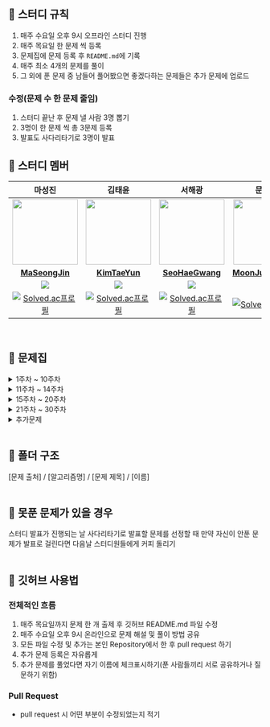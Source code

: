 ## 📘 스터디 규칙
1. 매주 수요일 오후 9시 오프라인 스터디 진행
2. 매주 목요일 한 문제 씩 등록
3. 문제집에 문제 등록 후 `README.md`에 기록
4. 매주 최소 4개의 문제를 풀이
5. 그 외에 푼 문제 중 남들어 풀어봤으면 좋겠다하는 문제들은 추가 문제에 업로드

### 수정(문제 수 한 문제 줄임)
1. 스터디 끝난 후 문제 낼 사람 3명 뽑기
2. 3명이 한 문제 씩 총 3문제 등록
3. 발표도 사다리타기로 3명이 발표

## 📘 스터디 멤버

|마성진|김태윤|서해광|문준형|
|:--:|:--:|:--:|:--:|
|<a href="https://github.com/MaSeongJin"><img src="https://avatars.githubusercontent.com/MaSeongJin" width="130px;" alt=""></a>|<a href="https://github.com/tykim97"><img src="https://avatars.githubusercontent.com/tykim97" width="130px;" alt=""></a>|<a href="https://github.com/hks0704"><img src="https://avatars.githubusercontent.com/hks0704" width="130px;" alt=""></a>|<a href="https://github.com/NoRuTnT"><img src="https://avatars.githubusercontent.com/NoRuTnT" width="130px;" alt=""></a>|
|<a href="https://github.com/MaSeongJin"><b>MaSeongJin</b></a>|<a href="https://github.com/tykim97"><b>KimTaeYun</b></a>|<a href="https://github.com/hks0704"><b>SeoHaeGwang</b></a>|<a href="https://github.com/NoRuTnT"><b>MoonJunHyeong</b></a>|
|<img src="https://img.shields.io/badge/Java-007396.svg?&style=for-the-badge&logo=Java&logoColor=white">|<img src="https://img.shields.io/badge/Java-007396.svg?&style=for-the-badge&logo=Java&logoColor=white">|<img src="https://img.shields.io/badge/Java-007396.svg?&style=for-the-badge&logo=Java&logoColor=white">|<img src="https://img.shields.io/badge/Java-007396.svg?&style=for-the-badge&logo=Java&logoColor=white">|
|[![Solved.ac프로필](http://mazassumnida.wtf/api/mini/generate_badge?boj=making1104)](https://solved.ac/making1104)|[![Solved.ac프로필](http://mazassumnida.wtf/api/mini/generate_badge?boj=whddn0426)](https://solved.ac/whddn0426)|[![Solved.ac프로필](http://mazassumnida.wtf/api/mini/generate_badge?boj=blackmary)](https://solved.ac/blackmary)|[![Solved.ac프로필](http://mazassumnida.wtf/api/mini/generate_badge?boj=moonabcd)](https://solved.ac/moonabcd)|


<br/>

## 📘 문제집
<details>
<summary>1주차 ~ 10주차</summary>
<br>
  
||날짜|출처|문제1|문제2|문제3|문제4|
|--|--|--|--|--|--|--|
|**1주차**|08.30. ~ 09.06.|백준|[연구소](https://www.acmicpc.net/problem/14502)|[행렬 제곱](https://www.acmicpc.net/problem/10830)|[직각삼각형](https://www.acmicpc.net/problem/1711)|[숨바꼭질 2](https://www.acmicpc.net/problem/12851)|
|**2주차**|09.07. ~ 09.13.|백준|[치킨 배달](https://www.acmicpc.net/problem/15686)|[너 봄에는 캡사이신이 맛있단다](https://www.acmicpc.net/problem/15824)|[가운데를 말해요](https://www.acmicpc.net/problem/1655)|[테트로미노](https://www.acmicpc.net/problem/14500)|
|**3주차**|09.14. ~ 09.20.|백준|[전깃줄](https://www.acmicpc.net/problem/2565)|[감시](https://www.acmicpc.net/problem/15683)|[캐슬 디펜스](https://www.acmicpc.net/problem/17135)|[녹색 옷 입은 애가 젤다지?](https://www.acmicpc.net/problem/4485)|
|**4주차**|09.21. ~ 09.27.|백준|[아기 상어](https://www.acmicpc.net/problem/16236)|[가장 긴 증가하는 부분 수열 2](https://www.acmicpc.net/problem/12015)|[파이프 옮기기 1](https://www.acmicpc.net/problem/17070)|[괄호 추가하기](https://www.acmicpc.net/problem/16637)|
|**5주차**|10.05. ~ 10.11.|백준|[내리막 길](https://www.acmicpc.net/problem/1520)|[주사위 쌓기](https://www.acmicpc.net/problem/2116)|[움직이는 미로 탈출](https://www.acmicpc.net/problem/16954)|[소수의 연속합](https://www.acmicpc.net/problem/1644)|
|**6주차**|10.12. ~ 10.18.|백준|[여행 가자](https://www.acmicpc.net/problem/1976)|[벽 부수고 이동하기](https://www.acmicpc.net/problem/2206)|[미세먼지 안녕!](https://www.acmicpc.net/problem/17144)|[ACM Craft](https://www.acmicpc.net/problem/1005)|
|**7주차**|10.19. ~ 10.25.|백준|[문자열 폭발](https://www.acmicpc.net/problem/9935)|[줄 세우기](https://www.acmicpc.net/problem/2252)|[스티커 붙이기](https://www.acmicpc.net/problem/18808)|[제곱ㄴㄴ수](https://www.acmicpc.net/problem/1016)|
|**8주차**|10.26. ~ 11.01.|백준|[구슬 탈출2](https://www.acmicpc.net/problem/13460)|[암호코드](https://www.acmicpc.net/problem/2011)|[도시 분할 계획](https://www.acmicpc.net/problem/1647)|[트리의 지름](https://www.acmicpc.net/problem/1967)|
|**9주차**|11.02. ~ 11.08.|백준|[보석 도둑](https://www.acmicpc.net/problem/1202)|[전화번호 목록](https://www.acmicpc.net/problem/5052)|[Fly me to the Alpha Centauri](https://www.acmicpc.net/problem/1011)|[철도 공사](https://www.acmicpc.net/problem/23309)|
|**10주차**|11.09. ~ 11.15.|백준|[숨바꼭질 3](https://www.acmicpc.net/problem/13549)|[치즈](https://www.acmicpc.net/problem/2638)|[텀 프로젝트](https://www.acmicpc.net/problem/9466)|[뮤탈리스크](https://www.acmicpc.net/problem/12869)|

</details>

<details>
<summary>11주차 ~ 14주차</summary>
<br>
  
||날짜|출처|문제1|문제2|문제3|문제4|
|--|--|--|--|--|--|--|
|**11주차**|12.14. ~ 12.20|백준|[Dance Dance Revolution](https://www.acmicpc.net/problem/2342)|[팰린드롬?](https://www.acmicpc.net/problem/10942)|[LCS](https://www.acmicpc.net/problem/9251)|[등차수열](https://www.acmicpc.net/problem/1994)|
|**12주차**|12.21. ~ 12.27|백준|[사이클 게임](https://www.acmicpc.net/problem/20040)|[비숍](https://www.acmicpc.net/problem/1799)|[불](https://www.acmicpc.net/problem/5427)|[주간 미팅](https://www.acmicpc.net/problem/12834)|
|**13주차**|12.28. ~ 01.03|백준|[로봇 조종하기](https://www.acmicpc.net/problem/2169)|[마법사 상어와 파이어볼](https://www.acmicpc.net/problem/20056)|[세 용액](https://www.acmicpc.net/problem/2473)|[트리의 순회](https://www.acmicpc.net/problem/2263)|
|**14주차**|01.04. ~ 01.10|백준|[외판원 순회](https://www.acmicpc.net/problem/2098)|[최소 스패닝 트리](https://www.acmicpc.net/problem/1197)|[XYZ 문자열](https://www.acmicpc.net/problem/1663)|[라라와 용맥 변환](https://www.acmicpc.net/problem/29793)|
</details>

<details>
<summary>15주차 ~ 20주차</summary>
<br>
  
||날짜|출처|문제1|문제2|문제3|
|--|--|--|--|--|--|
|**15주차**|01.11. ~ 01.17|백준|[동전 분배](https://www.acmicpc.net/problem/1943)|[낚시왕](https://www.acmicpc.net/problem/17143)|[인간 대포](https://www.acmicpc.net/problem/10473)|
|**16주차**|01.18. ~ 01.24|백준|[게리맨더링](https://www.acmicpc.net/problem/17471)|[2048 (Easy)](https://www.acmicpc.net/problem/12100)|[최솟값과 최댓값](https://www.acmicpc.net/problem/2357)|
|**17주차**|01.25. ~ 01.31|백준|[스도쿠](https://www.acmicpc.net/problem/2239)|[다리 만들기](https://www.acmicpc.net/problem/2146)|[히스토그램](https://www.acmicpc.net/problem/1725)|
|**18주차**|02.01. ~ 01.07|백준|[문제집](https://www.acmicpc.net/problem/1766)|[오큰수](https://www.acmicpc.net/problem/17298)|[사회망 서비스(SNS)](https://www.acmicpc.net/problem/2533)|
|**19주차**|02.08. ~ 02.21|백준|[오아시스 재결합](https://www.acmicpc.net/problem/3015)|[앱](https://www.acmicpc.net/problem/7579)|[문제 추천 시스템 Version 2](https://www.acmicpc.net/problem/21944)|
|**20주차**|02.22. ~ 02.28|백준|[본대 산책2](https://www.acmicpc.net/problem/12850)|[앨범정리](https://www.acmicpc.net/problem/20541)|[데이터 구조](https://www.acmicpc.net/problem/12899)


</details>

<details>
<summary>21주차 ~ 30주차</summary>
<br>
  
||날짜|출처|문제1|문제2|문제3|
|--|--|--|--|--|--|
|**21주차**|02.29. ~ 03.06|백준|[철로](https://www.acmicpc.net/problem/13334)|[통나무 자르기](https://www.acmicpc.net/problem/1114)|[레이저 통신](https://www.acmicpc.net/problem/6087)|
|**22주차**|03.07. ~ 03.13|백준|[디스크 트리](https://www.acmicpc.net/problem/7432)|[우주신과의 교감](https://www.acmicpc.net/problem/1774)|[별 찍기 - 10](https://www.acmicpc.net/problem/2447)|
|**23주차**|03.14. ~ 03.20|백준|[개미굴](https://www.acmicpc.net/problem/14725)|[탑](https://www.acmicpc.net/problem/2493)|[드래곤 앤 던전](https://www.acmicpc.net/problem/16434)|
|**24주차**|03.21. ~ 03.27|백준|[N포커](https://www.acmicpc.net/problem/16565)|[입국심사](https://www.acmicpc.net/problem/3079)|[면접보는 승범이네](https://www.acmicpc.net/problem/17835)|
|**25주차**|04.11. ~ 04.17|백준|[인구 이동](https://www.acmicpc.net/problem/16234)|[구간 합 구하기](https://www.acmicpc.net/problem/2042)|[IQ Test](https://www.acmicpc.net/problem/1111)|
|**26주차**|04.18. ~ 04.24|백준|[구간 곱 구하기](https://www.acmicpc.net/problem/11505)|[부분합](https://www.acmicpc.net/problem/1806)||
</details>

<details>
<summary>추가문제</summary>
<br>
  
|날짜|올린사람|출처|문제|마성진|김태윤|문준형|서해광|
|--|--|--|--|--|--|--|--|
|23/08/30|마성진|백준|[종이의 개수](https://www.acmicpc.net/problem/1780)|✅|✅|❌|✅|
|23/08/31|문준형|백준|[행복 유치원](https://www.acmicpc.net/problem/13164)|✅|✅|✅|✅|
|23/09/14|김태윤|백준|[게리맨더링](https://www.acmicpc.net/problem/17471)|✅|✅|✅|❌|
|23/09/14|서해광|백준|[RGB거리](https://www.acmicpc.net/problem/1149)|✅|✅|✅|❌|
|23/09/26|마성진|백준|[가스관](https://www.acmicpc.net/problem/2931)|❌|❌|❌|❌|

</details>
<!-- ✅  ❌ -->
<br>

## 📘 폴더 구조
[문제 출처] / [알고리즘명] / [문제 제목] / [이름]
<br><br>
## 📘 못푼 문제가 있을 경우
스터디 발표가 진행되는 날 사다리타기로 발표할 문제를 선정할 때 만약 자신이 안푼 문제가 발표로 걸린다면 다음날 스터디원들에게 커피 돌리기
<br><br>

## 📘 깃허브 사용법
### 전체적인 흐름
1. 매주 목요일까지 문제 한 개 출제 후 깃허브 README.md 파일 수정
2. 매주 수요일 오후 9시 온라인으로 문제 해설 및 풀이 방법 공유
3. 모든 파일 수정 및 추가는 본인 Repository에서 한 후 pull request 하기
4. 추가 문제 등록은 자유롭게
5. 추가 문제를 풀었다면 자기 이름에 체크표시하기(푼 사람들끼리 서로 공유하거나 질문하기 위함)

### Pull Request
- pull request 시 어떤 부분이 수정되었는지 적기

